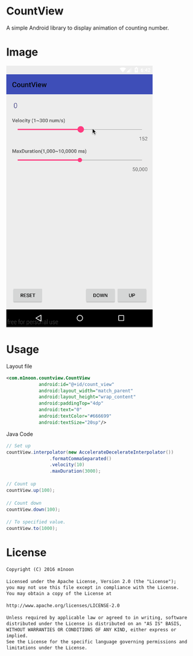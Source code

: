 # CountView
A simple Android library to display animation of counting number.

# Image
![demo_simple]

# Usage

Layout file

```XML
<com.m1noon.countview.CountView
            android:id="@+id/count_view"
            android:layout_width="match_parent"
            android:layout_height="wrap_content"
            android:paddingTop="4dp"
            android:text="0"
            android:textColor="#666699"
            android:textSize="20sp"/>
```

Java Code

```JAVA
// Set up
countView.interpolator(new AccelerateDecelerateInterpolator())
                .formatCommaSeparated()
                .velocity(10)
                .maxDuration(3000);
                
// Count up
countView.up(100);

// Count down
countView.down(100);

// To specified value.
countView.to(1000);
```


# License
```
Copyright (C) 2016 m1noon

Licensed under the Apache License, Version 2.0 (the "License");
you may not use this file except in compliance with the License.
You may obtain a copy of the License at

http://www.apache.org/licenses/LICENSE-2.0

Unless required by applicable law or agreed to in writing, software
distributed under the License is distributed on an "AS IS" BASIS,
WITHOUT WARRANTIES OR CONDITIONS OF ANY KIND, either express or implied.
See the License for the specific language governing permissions and
limitations under the License.
```

[demo_simple]:https://github.com/m1noon/CountView/blob/master/art/count_view_sample.gif
